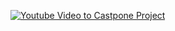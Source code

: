 [![Youtube Video to Castpone Project](https://img.youtube.com/vi/xNbwOLb--6Y/0.jpg)](https://www.youtube.com/watch?v=xNbwOLb--6Y)
